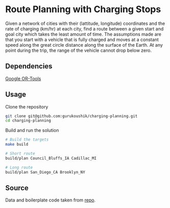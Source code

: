 # Route Planning with Charging Stops

Given a network of cities with their (lattitude, longitude) coordinates
and the rate of charging (km/hr) at each city, find a route between a
given start and goal city which takes the least amount of time. The 
assumptions made are that you start with a vehicle that is fully charged
and moves at a constant speed along the great circle distance along the
surface of the Earth. At any point during the trip, the range of the
vehicle cannot drop below zero.

## Dependencies

[Google OR-Tools](https://developers.google.com/optimization/install/cpp)

## Usage

Clone the repository

```bash
git clone git@github.com:gurukoushik/charging-planning.git
cd charging-planning
```

Build and run the solution

```bash
# Build the targets
make build

# Short route
build/plan Council_Bluffs_IA Cadillac_MI

# Long route
build/plan San_Diego_CA Brooklyn_NY
```

## Source

Data and boilerplate code taken from [repo](https://github.com/Franceshe/Tesla-Autopilot-Challenge).
